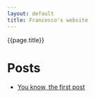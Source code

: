 ```yaml
---
layout: default
title: Francesco's website
---
```

{{page.title}}
# Posts

* [You know, the first post](http://francescolosterzo.github.io/posts/you-know-the-first-post)